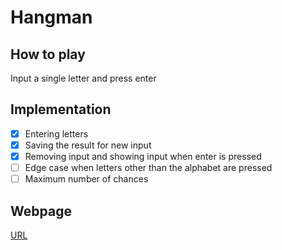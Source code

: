# Hangman
## How to play
Input a single letter and press enter
## Implementation
- [x] Entering letters
- [x] Saving the result for new input
- [x] Removing input and showing input when enter is pressed
- [ ] Edge case when letters other than the alphabet are pressed
- [ ] Maximum number of chances
## Webpage
[URL](https://yjclarelee.github.io/hangman_game/)
